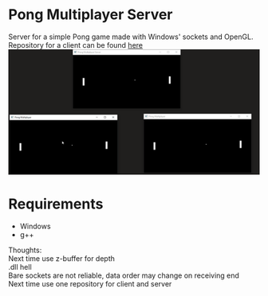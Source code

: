 # Pong Multiplayer Server
Server for a simple Pong game made with Windows' sockets and OpenGL.  
Repository for a client can be found [here](https://github.com/Mikulej/PongMultiplayer)  
![ponggif](showcase/pong.gif)  

# Requirements
- Windows
- g++

Thoughts:  
Next time use z-buffer for depth  
.dll hell  
Bare sockets are not reliable, data order may change on receiving end  
Next time use one repository for client and server  